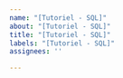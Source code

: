 ```yaml
---
name: "[Tutoriel - SQL]"
about: "[Tutoriel - SQL]"
title: "[Tutoriel - SQL]"
labels: "[Tutoriel - SQL]"
assignees: ''

---
```




